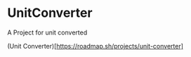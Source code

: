 # UnitConverter
A Project for unit converted

(Unit Converter)[https://roadmap.sh/projects/unit-converter]
